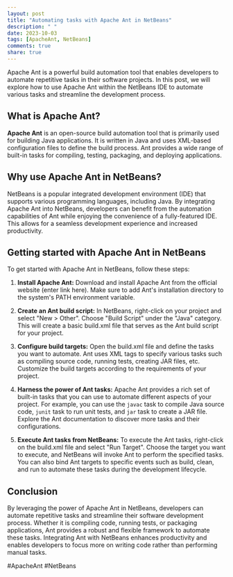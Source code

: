 ```yaml
---
layout: post
title: "Automating tasks with Apache Ant in NetBeans"
description: " "
date: 2023-10-03
tags: [ApacheAnt, NetBeans]
comments: true
share: true
---
```


Apache Ant is a powerful build automation tool that enables developers to automate repetitive tasks in their software projects. In this post, we will explore how to use Apache Ant within the NetBeans IDE to automate various tasks and streamline the development process.

## What is Apache Ant?

**Apache Ant** is an open-source build automation tool that is primarily used for building Java applications. It is written in Java and uses XML-based configuration files to define the build process. Ant provides a wide range of built-in tasks for compiling, testing, packaging, and deploying applications.

## Why use Apache Ant in NetBeans?

NetBeans is a popular integrated development environment (IDE) that supports various programming languages, including Java. By integrating Apache Ant into NetBeans, developers can benefit from the automation capabilities of Ant while enjoying the convenience of a fully-featured IDE. This allows for a seamless development experience and increased productivity.

## Getting started with Apache Ant in NetBeans

To get started with Apache Ant in NetBeans, follow these steps:

1. **Install Apache Ant:** Download and install Apache Ant from the official website (enter link here). Make sure to add Ant's installation directory to the system's PATH environment variable.

2. **Create an Ant build script:** In NetBeans, right-click on your project and select "New > Other". Choose "Build Script" under the "Java" category. This will create a basic build.xml file that serves as the Ant build script for your project.

3. **Configure build targets:** Open the build.xml file and define the tasks you want to automate. Ant uses XML tags to specify various tasks such as compiling source code, running tests, creating JAR files, etc. Customize the build targets according to the requirements of your project.

4. **Harness the power of Ant tasks:** Apache Ant provides a rich set of built-in tasks that you can use to automate different aspects of your project. For example, you can use the `javac` task to compile Java source code, `junit` task to run unit tests, and `jar` task to create a JAR file. Explore the Ant documentation to discover more tasks and their configurations.

5. **Execute Ant tasks from NetBeans:** To execute the Ant tasks, right-click on the build.xml file and select "Run Target". Choose the target you want to execute, and NetBeans will invoke Ant to perform the specified tasks. You can also bind Ant targets to specific events such as build, clean, and run to automate these tasks during the development lifecycle.

## Conclusion

By leveraging the power of Apache Ant in NetBeans, developers can automate repetitive tasks and streamline their software development process. Whether it is compiling code, running tests, or packaging applications, Ant provides a robust and flexible framework to automate these tasks. Integrating Ant with NetBeans enhances productivity and enables developers to focus more on writing code rather than performing manual tasks.

#ApacheAnt #NetBeans
